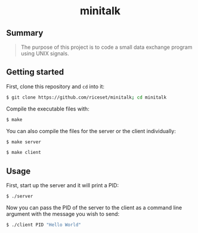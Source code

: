 <h1 align="center">
	minitalk
</h1>

## Summary

> The purpose of this project is to code a small data exchange program
> using UNIX signals.

## Getting started

First, clone this repository and `cd` into it:

```zsh
$ git clone https://github.com/riceset/minitalk; cd minitalk
```

Compile the executable files with:

```zsh
$ make
```

You can also compile the files for the server or the client individually:

```zsh
$ make server
```

```zsh
$ make client
```

## Usage

First, start up the server and it will print a PID:

```zsh
$ ./server
```

Now you can pass the PID of the server to the client as a command line argument with the message you wish to send:

```zsh
$ ./client PID "Hello World"
```
